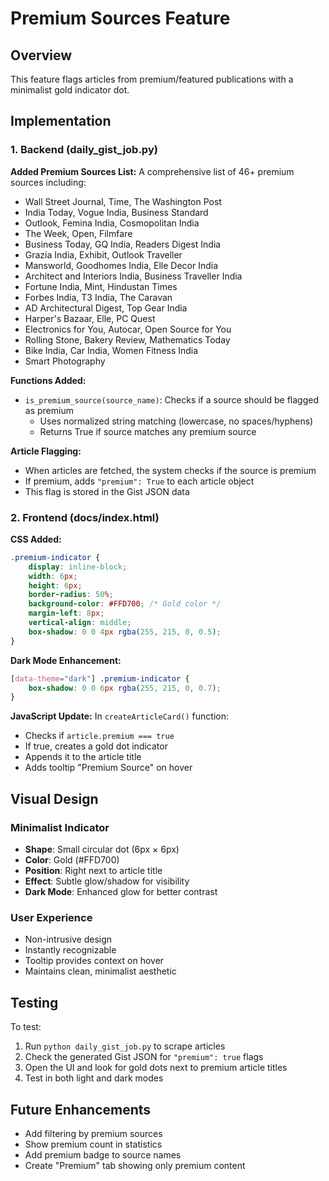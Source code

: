 # Premium Sources Feature

## Overview
This feature flags articles from premium/featured publications with a minimalist gold indicator dot.

## Implementation

### 1. Backend (daily_gist_job.py)

**Added Premium Sources List:**
A comprehensive list of 46+ premium sources including:
- Wall Street Journal, Time, The Washington Post
- India Today, Vogue India, Business Standard
- Outlook, Femina India, Cosmopolitan India
- The Week, Open, Filmfare
- Business Today, GQ India, Readers Digest India
- Grazia India, Exhibit, Outlook Traveller
- Mansworld, Goodhomes India, Elle Decor India
- Architect and Interiors India, Business Traveller India
- Fortune India, Mint, Hindustan Times
- Forbes India, T3 India, The Caravan
- AD Architectural Digest, Top Gear India
- Harper's Bazaar, Elle, PC Quest
- Electronics for You, Autocar, Open Source for You
- Rolling Stone, Bakery Review, Mathematics Today
- Bike India, Car India, Women Fitness India
- Smart Photography

**Functions Added:**
- `is_premium_source(source_name)`: Checks if a source should be flagged as premium
  - Uses normalized string matching (lowercase, no spaces/hyphens)
  - Returns True if source matches any premium source

**Article Flagging:**
- When articles are fetched, the system checks if the source is premium
- If premium, adds `"premium": True` to each article object
- This flag is stored in the Gist JSON data

### 2. Frontend (docs/index.html)

**CSS Added:**
```css
.premium-indicator {
    display: inline-block;
    width: 6px;
    height: 6px;
    border-radius: 50%;
    background-color: #FFD700; /* Gold color */
    margin-left: 8px;
    vertical-align: middle;
    box-shadow: 0 0 4px rgba(255, 215, 0, 0.5);
}
```

**Dark Mode Enhancement:**
```css
[data-theme="dark"] .premium-indicator {
    box-shadow: 0 0 6px rgba(255, 215, 0, 0.7);
}
```

**JavaScript Update:**
In `createArticleCard()` function:
- Checks if `article.premium === true`
- If true, creates a gold dot indicator
- Appends it to the article title
- Adds tooltip "Premium Source" on hover

## Visual Design

### Minimalist Indicator
- **Shape**: Small circular dot (6px × 6px)
- **Color**: Gold (#FFD700)
- **Position**: Right next to article title
- **Effect**: Subtle glow/shadow for visibility
- **Dark Mode**: Enhanced glow for better contrast

### User Experience
- Non-intrusive design
- Instantly recognizable
- Tooltip provides context on hover
- Maintains clean, minimalist aesthetic

## Testing

To test:
1. Run `python daily_gist_job.py` to scrape articles
2. Check the generated Gist JSON for `"premium": true` flags
3. Open the UI and look for gold dots next to premium article titles
4. Test in both light and dark modes

## Future Enhancements
- Add filtering by premium sources
- Show premium count in statistics
- Add premium badge to source names
- Create "Premium" tab showing only premium content
